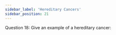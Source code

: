 ```yaml
---
sidebar_label: 'Hereditary Cancers'
sidebar_position: 21
---
```

Question 18: Give an example of a hereditary cancer: